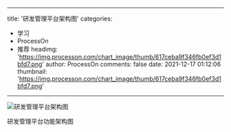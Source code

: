 
---
title: '研发管理平台架构图'
categories: 
 - 学习
 - ProcessOn
 - 推荐
headimg: 'https://img.processon.com/chart_image/thumb/617ceba9f346fb0ef3d1bfd7.png'
author: ProcessOn
comments: false
date: 2021-12-17 01:12:06
thumbnail: 'https://img.processon.com/chart_image/thumb/617ceba9f346fb0ef3d1bfd7.png'
---

<div>   
<img class="thumb" alt="研发管理平台架构图" src="https://img.processon.com/chart_image/thumb/617ceba9f346fb0ef3d1bfd7.png" referrerpolicy="no-referrer">
<p>研发管理平台功能架构图</p>  
</div>
            
